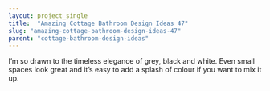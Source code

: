 ```yaml
---
layout: project_single
title:  "Amazing Cottage Bathroom Design Ideas 47"
slug: "amazing-cottage-bathroom-design-ideas-47"
parent: "cottage-bathroom-design-ideas"
---
```

I’m so drawn to the timeless elegance of grey, black and white.  Even small spaces look great and it’s easy to add a splash of colour if you want to mix it up.